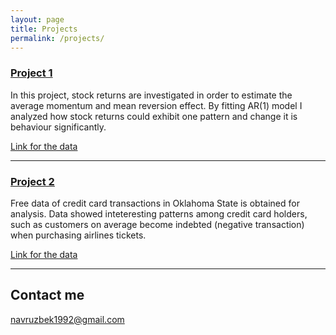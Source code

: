 ```yaml
---
layout: page
title: Projects
permalink: /projects/
---
```


### [Project 1](/projects/project1.nb.html) 

In this project, stock returns are investigated in order to estimate the average momentum and mean reversion effect. By fitting AR(1) model I analyzed how stock returns could exhibit one pattern and change it is behaviour significantly. 

[Link for the data](https://navruzbek1992.github.io/stock-return-analysis/returns_20181228.csv)

***

### [Project 2](/projects/project2.html) 

Free data of credit card transactions in Oklahoma State is obtained for analysis. Data showed inteteresting patterns among credit card holders, such as customers on average become indebted (negative transaction) when purchasing airlines tickets. 

[Link for the data](https://navruzbek1992.github.io/stock-return-analysis/res_purchase_2014.csv)

***


## Contact me

[navruzbek1992@gmail.com](mailto:navruzbek1992@gmail.com)

